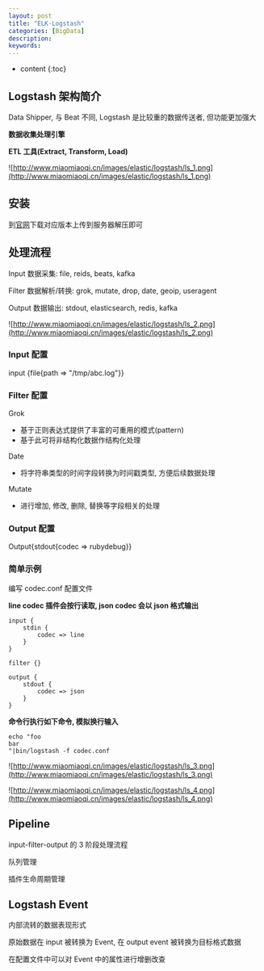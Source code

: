 ```yaml
---
layout: post
title: "ELK-Logstash"
categories: [BigData]
description:
keywords:
---
```


* content
{:toc}     
## Logstash 架构简介

Data Shipper, 与 Beat 不同, Logstash 是比较重的数据传送者, 但功能更加强大

**数据收集处理引擎**

**ETL 工具(Extract, Transform, Load)**

![http://www.miaomiaoqi.cn/images/elastic/logstash/ls_1.png](http://www.miaomiaoqi.cn/images/elastic/logstash/ls_1.png)

## 安装

到[官网](https://www.elastic.co/cn/downloads/logstash)下载对应版本上传到服务器解压即可

## 处理流程

Input 数据采集: file, reids, beats, kafka

Filter 数据解析/转换: grok, mutate, drop, date, geoip, useragent

Output 数据输出: stdout, elasticsearch, redis, kafka

![http://www.miaomiaoqi.cn/images/elastic/logstash/ls_2.png](http://www.miaomiaoqi.cn/images/elastic/logstash/ls_2.png)

### Input 配置

input {file{path => "/tmp/abc.log"}}

### Filter 配置

Grok
* 基于正则表达式提供了丰富的可重用的模式(pattern)
* 基于此可将非结构化数据作结构化处理

Date

* 将字符串类型的时间字段转换为时间戳类型, 方便后续数据处理

Mutate

* 进行增加, 修改, 删除, 替换等字段相关的处理

### Output 配置

Output{stdout{codec => rubydebug}}

### 简单示例

编写 codec.conf 配置文件

**line codec 插件会按行读取, json codec 会以 json 格式输出**

```
input {
	stdin {
		codec => line
	}
}

filter {}

output {
	stdout {
		codec => json
	}
}
```

**命令行执行如下命令, 模拟换行输入**

```shell
echo "foo
bar 
"|bin/logstash -f codec.conf
```

![http://www.miaomiaoqi.cn/images/elastic/logstash/ls_3.png](http://www.miaomiaoqi.cn/images/elastic/logstash/ls_3.png)

![http://www.miaomiaoqi.cn/images/elastic/logstash/ls_4.png](http://www.miaomiaoqi.cn/images/elastic/logstash/ls_4.png)

## Pipeline

input-filter-output 的 3 阶段处理流程

队列管理

插件生命周期管理



## Logstash Event

内部流转的数据表现形式

原始数据在 input 被转换为 Event, 在 output event 被转换为目标格式数据

在配置文件中可以对 Event 中的属性进行增删改查











